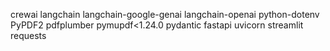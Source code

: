 crewai
langchain
langchain-google-genai
langchain-openai
python-dotenv
PyPDF2
pdfplumber
pymupdf<1.24.0
pydantic
fastapi
uvicorn
streamlit
requests
